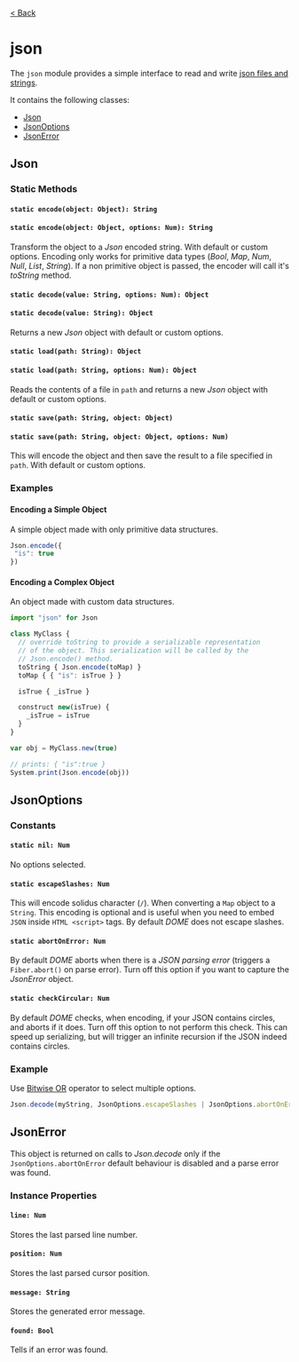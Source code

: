 [< Back](.)

json
================

The `json` module provides a simple interface to read and write [json files and strings](https://www.json.org/json-en.html).

It contains the following classes:

* [Json](#json)
* [JsonOptions](#jsonoptions)
* [JsonError](#jsonerror)

## Json

### Static Methods

#### `static encode(object: Object): String`

#### `static encode(object: Object, options: Num): String`

Transform the object to a _Json_ encoded string. With default or custom options.
Encoding only works for primitive data types (_Bool_, _Map_, _Num_, _Null_, _List_, _String_). If a non primitive object is passed, the encoder will call it's _toString_ method.

#### `static decode(value: String, options: Num): Object`

#### `static decode(value: String): Object`

Returns a new _Json_ object with default or custom options.

#### `static load(path: String): Object`

#### `static load(path: String, options: Num): Object`

Reads the contents of a file in `path` and returns a new _Json_ object with default or custom options.

#### `static save(path: String, object: Object)`

#### `static save(path: String, object: Object, options: Num)`

This will encode the object and then save the result to a file specified in `path`. With default or custom options.

### Examples

#### Encoding a Simple Object

A simple object made with only primitive data structures.

```js
Json.encode({
 "is": true
})
```

#### Encoding a Complex Object

An object made with custom data structures.

```js
import "json" for Json

class MyClass {
  // override toString to provide a serializable representation
  // of the object. This serialization will be called by the
  // Json.encode() method.
  toString { Json.encode(toMap) }
  toMap { { "is": isTrue } }

  isTrue { _isTrue }

  construct new(isTrue) {
    _isTrue = isTrue
  }
}

var obj = MyClass.new(true)

// prints: { "is":true }
System.print(Json.encode(obj))
```

## JsonOptions

### Constants

#### `static nil: Num`

No options selected.

#### `static escapeSlashes: Num`

This will encode solidus character (`/`). When converting a `Map` object to a `String`. This encoding is optional and is useful when you need to embed `JSON` inside `HTML <script>` tags. By default _DOME_ does not escape slashes.

#### `static abortOnError: Num`

By default _DOME_ aborts when there is a _JSON parsing error_ (triggers a `Fiber.abort()` on parse error). Turn off this option if you want to capture the _JsonError_ object.

#### `static checkCircular: Num`

By default _DOME_ checks, when encoding, if your JSON contains circles, and aborts if it does. Turn off this option to not perform this check. This can speed up serializing, but will trigger an infinite recursion if the JSON indeed contains circles.

### Example

Use [Bitwise OR](https://wren.io/method-calls.html#operators) operator to select multiple options.

```js
Json.decode(myString, JsonOptions.escapeSlashes | JsonOptions.abortOnError);
```

## JsonError

This object is returned on calls to _Json.decode_ only if the `JsonOptions.abortOnError` default behaviour is disabled and a parse error was found.

### Instance Properties

#### `line: Num`

Stores the last parsed line number.

#### `position: Num`

Stores the last parsed cursor position.

#### `message: String`

Stores the generated error message.

#### `found: Bool`

Tells if an error was found.
